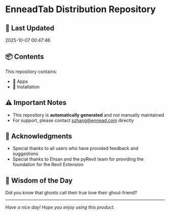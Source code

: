 # EnneadTab Distribution Repository

## 📅 Last Updated
2025-10-07 00:47:46



## 📦 Contents
This repository contains:
- 📂 Apps
- 📂 Installation

## ⚠️ Important Notes
- This repository is **automatically generated** and not manually maintained
- For support, please contact szhang@ennead.com directly

## 🙏 Acknowledgments
- Special thanks to all users who have provided feedback and suggestions
- Special thanks to Ehsan and the pyRevit team for providing the foundation for the Revit Extension

## 💭 Wisdom of the Day
Did you know that ghosts call their true love their ghoul-friend?

---
*Have a nice day! Hope you enjoy using this product.*
